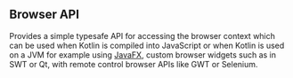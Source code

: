 ## Browser API

Provides a simple typesafe API for accessing the browser context which can be used when Kotlin is compiled into JavaScript or when Kotlin is used on a JVM for example using [JavaFX](https://github.com/koolapp/koolapp/tree/master/koolapp-javafx), custom browser widgets such as in SWT or Qt, with remote control browser APIs like GWT or Selenium.
